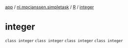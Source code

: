 [app](../../../index.md) / [nl.mpcjanssen.simpletask](../../index.md) / [R](../index.md) / [integer](.)

# integer

`class integer`
`class integer`
`class integer`
`class integer`